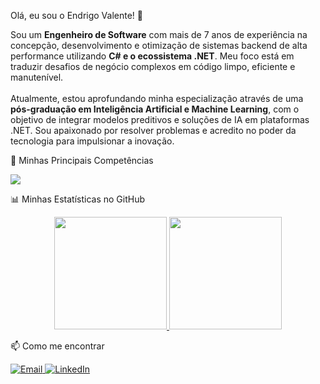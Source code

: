 Olá, eu sou o Endrigo Valente! 👋

<p align="left"> Sou um <strong>Engenheiro de Software</strong> com mais de 7 anos de experiência na concepção, desenvolvimento e otimização de sistemas backend de alta performance utilizando <strong>C# e o ecossistema .NET</strong>. Meu foco está em traduzir desafios de negócio complexos em código limpo, eficiente e manutenível. <br><br> Atualmente, estou aprofundando minha especialização através de uma <strong>pós-graduação em Inteligência Artificial e Machine Learning</strong>, com o objetivo de integrar modelos preditivos e soluções de IA em plataformas .NET. Sou apaixonado por resolver problemas e acredito no poder da tecnologia para impulsionar a inovação. </p>

🚀 Minhas Principais Competências

<p align="left"> <a href="https://skillicons.dev"> <img src="https://skillicons.dev/icons?i=cs,dotnet,docker,sqlserver,git,javascript,react&perline=12" /> </a> </p>

📊 Minhas Estatísticas no GitHub

<p align="center"> <a href="https://github.com/evalente82"> <img height="180em" src="https://github-readme-stats.vercel.app/api?username=evalente82&show_icons=true&theme=tokyonight&include_all_commits=true&count_private=true"/> <img height="180em" src="https://github-readme-stats.vercel.app/api/top-langs/?username=evalente82&layout=compact&langs_count=7&theme=tokyonight"/> </a> </p>

📫 Como me encontrar

<p align="left"> <a href="mailto:endrigo.valente@gmail.com" target="_blank"> <img src="https://img.shields.io/badge/Email-D14836?style=for-the-badge&logo=gmail&logoColor=white" alt="Email"> </a> <a href="https://www.linkedin.com/in/endrigo-valente-3357a635/" target="_blank"> <img src="https://img.shields.io/badge/LinkedIn-0077B5?style=for-the-badge&logo=linkedin&logoColor=white" alt="LinkedIn"> </a> </p>
